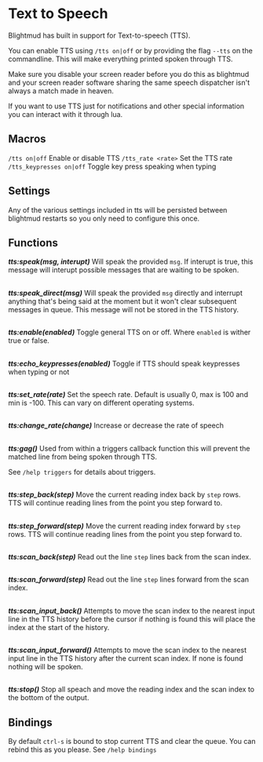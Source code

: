 # Text to Speech

Blightmud has built in support for Text-to-speech (TTS).

You can enable TTS using `/tts on|off` or by providing the flag `--tts` on the commandline.
This will make everything printed spoken through TTS.

Make sure you disable your screen reader before you do this as blightmud and your screen
reader software sharing the same speech dispatcher isn't always a match made
in heaven.

If you want to use TTS just for notifications and other special information
you can interact with it through lua.

## Macros

`/tts on|off`               Enable or disable TTS
`/tts_rate <rate>`          Set the TTS rate
`/tts_keypresses on|off`    Toggle key press speaking when typing

## Settings

Any of the various settings included in tts will be persisted between
blightmud restarts so you only need to configure this once.

## Functions

***tts:speak(msg, interupt)***
Will speak the provided `msg`. If interupt is true, this message will interupt
possible messages that are waiting to be spoken.

##

***tts:speak_direct(msg)***
Will speak the provided `msg` directly and interrupt anything that's being said
at the moment but it won't clear subsequent messages in queue. This message
will not be stored in the TTS history.

##

***tts:enable(enabled)***
Toggle general TTS on or off. Where `enabled` is wither true or false.

##

***tts:echo_keypresses(enabled)***
Toggle if TTS should speak keypresses when typing or not

##

***tts:set_rate(rate)***
Set the speech rate. Default is usually 0, max is 100 and min is -100. This can
vary on different operating systems.

##

***tts:change_rate(change)***
Increase or decrease the rate of speech

##

***tts:gag()***
Used from within a triggers callback function this will prevent the matched
line from being spoken through TTS.

See `/help triggers` for details about triggers.

##

***tts:step_back(step)***
Move the current reading index back by `step` rows. TTS will continue reading
lines from the point you step forward to.

##

***tts:step_forward(step)***
Move the current reading index forward by `step` rows. TTS will continue reading
lines from the point you step forward to.

##

***tts:scan_back(step)***
Read out the line `step` lines back from the scan index.

##

***tts:scan_forward(step)***
Read out the line `step` lines forward from the scan index.

##

***tts:scan_input_back()***
Attempts to move the scan index to the nearest input line in the TTS history
before the cursor if nothing is found this will place the index at the start of
the history.

##

***tts:scan_input_forward()***
Attempts to move the scan index to the nearest input line in the TTS history
after the current scan index. If none is found nothing will be spoken.

##

***tts:stop()***
Stop all speach and move the reading index and the scan index to the bottom of
the output.

## Bindings

By default `ctrl-s` is bound to stop current TTS and clear the queue.
You can rebind this as you please. See `/help bindings`
